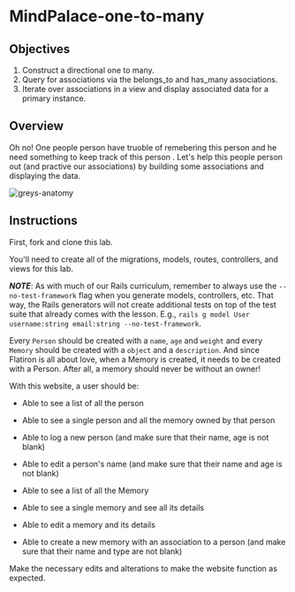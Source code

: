 # MindPalace-one-to-many

## Objectives

1. Construct a directional one to many.
2. Query for associations via the belongs_to and has_many associations.
3. Iterate over associations in a view and display associated data for a primary instance.

## Overview

Oh no! One people person have truoble of remebering this person <object here> and he need something to keep track of this person <object here>.  Let's help this people person out (and practive our associations) by building some associations and displaying the data.

![greys-anatomy](https://media.giphy.com/media/6SaVutI40pCKc/giphy.gif)

## Instructions

First, fork and clone this lab.

You'll need to create all of the migrations, models, routes, controllers, and views for this lab.

***NOTE***: As with much of our Rails curriculum, remember to always use the `--no-test-framework` flag when you generate models, controllers, etc. That way, the Rails generators will not create additional tests on top of the test suite that already comes with the lesson. E.g., `rails g model User username:string email:string --no-test-framework`.

Every `Person` should be created with a `name`, `age` and `weight` and every `Memory` should be created with a `object` and a `description`. And since Flatiron is all about love, when a Memory is created, it needs to be created with a Person. After all, a memory should never be without an owner!

With this website, a user should be:

* Able to see a list of all the person

* Able to see a single person and all the memory owned by that person

* Able to log a new person (and make sure that their name, age is not blank)

* Able to edit a person's name (and make sure that their name and age is not blank)

* Able to see a list of all the Memory

* Able to see a single memory and see all its details

* Able to edit a memory and its details

* Able to create a new memory with an association to a person (and make sure that their name and type are not blank)

Make the necessary edits and alterations to make the website function as expected.
